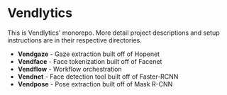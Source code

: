 # Vendlytics

This is Vendlytics' monorepo. More detail project descriptions and setup instructions are in their respective directories.

* **Vendgaze** - Gaze extraction built off of Hopenet
* **Vendface** - Face tokenization built off of Facenet
* **Vendflow** - Workflow orchestration
* **Vendnet** - Face detection tool built off of Faster-RCNN
* **Vendpose** - Pose extraction built off of Mask R-CNN
